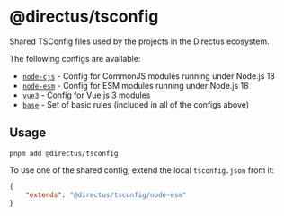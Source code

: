 # @directus/tsconfig

Shared TSConfig files used by the projects in the Directus ecosystem.

The following configs are available:

- [`node-cjs`](./node-cjs/tsconfig.json) - Config for CommonJS modules running under Node.js 18
- [`node-esm`](./node-esm/tsconfig.json) - Config for ESM modules running under Node.js 18
- [`vue3`](./vue3/tsconfig.json) - Config for Vue.js 3 modules
- [`base`](./base/tsconfig.json) - Set of basic rules (included in all of the configs above)

## Usage

```
pnpm add @directus/tsconfig
```

To use one of the shared config, extend the local `tsconfig.json` from it:

```json
{
	"extends": "@directus/tsconfig/node-esm"
}
```
